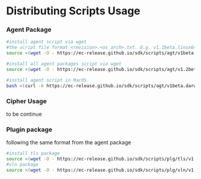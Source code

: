 # Distributing Scripts Usage
### Agent Package
```bash
#install agent script via wget
#the script file format <revision>.<os arch>.txt. E.g. v1.1beta.linux64.txt
source <(wget -O - https://ec-release.github.io/sdk/scripts/agt/v1beta.linux64.txt)

#install all agent packages script via wget
source <(wget -O - https://ec-release.github.io/sdk/scripts/agt/v1.2beta.linux64_pkg.txt)

#install agent script in MacOS
bash <(curl -k https://ec-release.github.io/sdk/scripts/agt/v1beta.darwin.txt)

```
### Cipher Usage
to be continue

### Plugin package
following the same format from the agent package
```bash
#install tls package
source <(wget -O - https://ec-release.github.io/sdk/scripts/plg/tls/v1.linux64.txt)
#vln package
source <(wget -O - https://ec-release.github.io/sdk/scripts/plg/vln/v1.linux64.txt)
```
